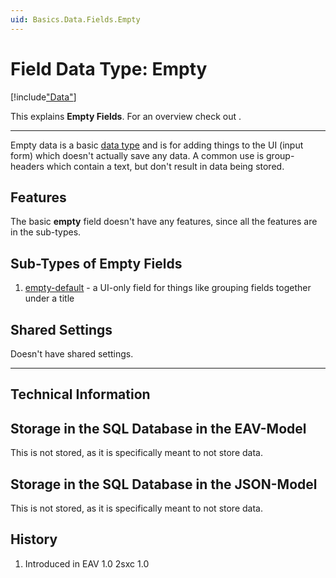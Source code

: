```yaml
---
uid: Basics.Data.Fields.Empty
---
```


# Field Data Type: Empty

[!include["Data"](~/basics/data/_shared-content-types.md)]

This explains **Empty Fields**. For an overview check out [](xref:Basics.Data.Index).

---


Empty data is a basic [data type](xref:Basics.Data.Fields.Index) and is for adding things to the UI (input form) which doesn't actually save any data. A common use is group-headers which contain a text, but don't result in data being stored.  

## Features 

The basic **empty** field doesn't have any features, since all the features are in the sub-types. 

## Sub-Types of Empty Fields

1. [empty-default](xref:Basics.Data.Fields.Empty-Default) - a UI-only field for things like grouping fields together under a title

## Shared Settings

Doesn't have shared settings.



---

## Technical Information

## Storage in the SQL Database in the EAV-Model

This is not stored, as it is specifically meant to not store data. 

## Storage in the SQL Database in the JSON-Model

This is not stored, as it is specifically meant to not store data. 


## History

1. Introduced in EAV 1.0 2sxc 1.0